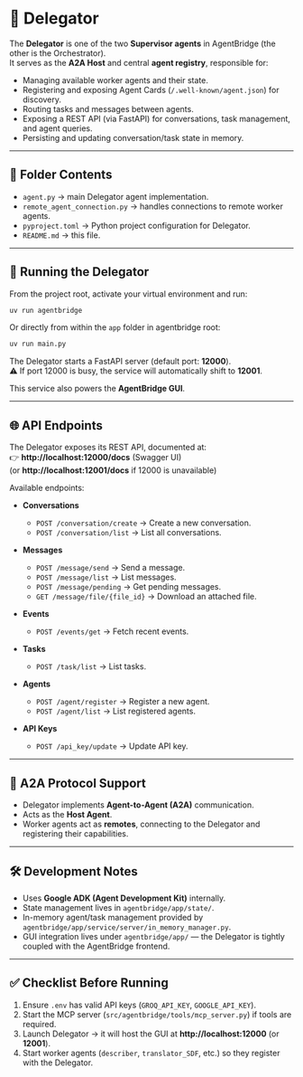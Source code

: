 # 🤖 Delegator

The **Delegator** is one of the two **Supervisor agents** in AgentBridge (the other is the Orchestrator).  
It serves as the **A2A Host** and central **agent registry**, responsible for:

- Managing available worker agents and their state.  
- Registering and exposing Agent Cards (`/.well-known/agent.json`) for discovery.  
- Routing tasks and messages between agents.  
- Exposing a REST API (via FastAPI) for conversations, task management, and agent queries.  
- Persisting and updating conversation/task state in memory.  

---

## 📂 Folder Contents
- `agent.py` → main Delegator agent implementation.  
- `remote_agent_connection.py` → handles connections to remote worker agents.  
- `pyproject.toml` → Python project configuration for Delegator.  
- `README.md` → this file.  

---

## 🚀 Running the Delegator

From the project root, activate your virtual environment and run:

```bash
uv run agentbridge 
```

Or directly from within the `app` folder in agentbridge root:

```bash
uv run main.py
```

The Delegator starts a FastAPI server (default port: **12000**).  
⚠️ If port 12000 is busy, the service will automatically shift to **12001**.  

This service also powers the **AgentBridge GUI**.

---

## 🌐 API Endpoints

The Delegator exposes its REST API, documented at:  
👉 **http://localhost:12000/docs** (Swagger UI)  
(or **http://localhost:12001/docs** if 12000 is unavailable)

Available endpoints:

- **Conversations**
  - `POST /conversation/create` → Create a new conversation.  
  - `POST /conversation/list` → List all conversations.  

- **Messages**
  - `POST /message/send` → Send a message.  
  - `POST /message/list` → List messages.  
  - `POST /message/pending` → Get pending messages.  
  - `GET /message/file/{file_id}` → Download an attached file.  

- **Events**
  - `POST /events/get` → Fetch recent events.  

- **Tasks**
  - `POST /task/list` → List tasks.  

- **Agents**
  - `POST /agent/register` → Register a new agent.  
  - `POST /agent/list` → List registered agents.  

- **API Keys**
  - `POST /api_key/update` → Update API key.  

---

## 🔌 A2A Protocol Support

- Delegator implements **Agent-to-Agent (A2A)** communication.  
- Acts as the **Host Agent**.
- Worker agents act as **remotes**, connecting to the Delegator and registering their capabilities.

---

## 🛠 Development Notes

- Uses **Google ADK (Agent Development Kit)** internally.  
- State management lives in `agentbridge/app/state/`.  
- In-memory agent/task management provided by `agentbridge/app/service/server/in_memory_manager.py`.  
- GUI integration lives under `agentbridge/app/` — the Delegator is tightly coupled with the AgentBridge frontend.

---

## ✅ Checklist Before Running

1. Ensure `.env` has valid API keys (`GROQ_API_KEY`, `GOOGLE_API_KEY`).  
2. Start the MCP server (`src/agentbridge/tools/mcp_server.py`) if tools are required.  
3. Launch Delegator → it will host the GUI at **http://localhost:12000** (or **12001**).  
4. Start worker agents (`describer`, `translator_SDF`, etc.) so they register with the Delegator.  
